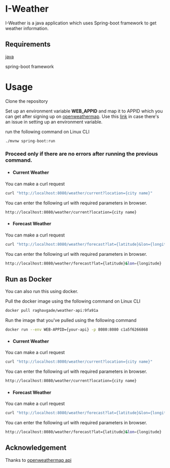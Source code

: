 # I-Weather

I-Weather is a java application which uses Spring-boot framework to get weather information.

## Requirements

[java](https://java.com/en/download/help/download_options.xml) 

spring-boot framework


# Usage

Clone the repository

Set up an environment variable **WEB_APPID** and map it to APPID which you can get after signing up on [openweathermap](https://home.openweathermap.org/users/sign_up).
Use this [link](https://www.serverlab.ca/tutorials/linux/administration-linux/how-to-set-environment-variables-in-linux/) in case there's an issue in setting up an environment variable.


run the following command on Linux CLI
```bash 
./mvnw spring-boot:run
```

### Proceed only if there are no errors after running the previous command.


* #### Current Weather

You can make a curl request 
```bash
curl "http://localhost:8080/weather/current?location={city name}"
```
You can enter the following url with required parameters in browser.

```bash
http://localhost:8080/weather/current?location={city name}
```

* #### Forecast Weather

You can make a curl request 
```bash
curl "http://localhost:8080/weather/forecast?lat={latitude}&lon={longitude}"
```
You can enter the following url with required parameters in browser.

```bash
http://localhost:8080/weather/forecast?lat={latitude}&lon={longitude}
```

## Run as Docker
 
 You can also run this using docker. 
 
 Pull the docker image using the following command on Linux CLI
 ```bash
 docker pull raghavgade/weather-api:9fa91a
 ```
 Run the image that you've pulled using the following command
 ```bash
 docker run --env WEB-APPID={your-api} -p 8080:8080 c1a5f6266868
 ```
 
 * #### Current Weather

You can make a curl request 
```bash
curl "http://localhost:8080/weather/current?location={city name}"
```
You can enter the following url with required parameters in browser.

```bash
http://localhost:8080/weather/current?location={city name}
```

* #### Forecast Weather

You can make a curl request 
```bash
curl "http://localhost:8080/weather/forecast?lat={latitude}&lon={longitude}"
```
You can enter the following url with required parameters in browser.

```bash
http://localhost:8080/weather/forecast?lat={latitude}&lon={longitude}
```

 

## Acknowledgement

Thanks to [openweathermap api](https://openweathermap.org/api)
